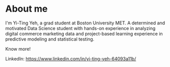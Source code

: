# About me
I'm Yi-Ting Yeh, a grad student at Boston University MET. A determined and motivated Data Science student with hands-on experience in analyzing digital commerce marketing data and project-based learning experience in predictive modeling and statistical testing.

Know more!

LinkedIn: https://www.linkedin.com/in/yi-ting-yeh-64093a11b/

